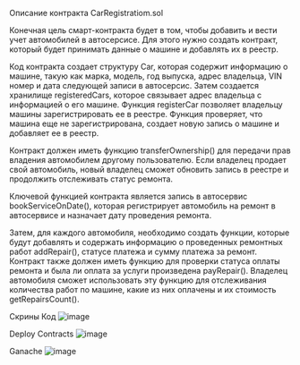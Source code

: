 Описание контракта CarRegistratiom.sol

Конечная цель смарт-контракта будет в том, чтобы добавить и вести учет автомобилей в автосерсисе. Для этого нужно создать контракт, который будет принимать данные о машине и добавлять их в реестр.

Код контракта создает структуру Car, которая содержит информацию о машине, такую как марка, модель, год выпуска, адрес владельца, VIN номер и дата следующей записи в автосерсис. Затем создается хранилище registeredCars, которое связывает адрес владельца с информацией о его машине. Функция registerCar позволяет владельцу машины зарегистрировать ее в реестре. Функция проверяет, что машина еще не зарегистрирована, создает новую запись о машине и добавляет ее в реестр.

Контракт должен иметь функцию transferOwnership() для передачи прав владения автомобилем другому пользователю. Если владелец продает свой автомобиль, новый владелец сможет обновить запись в реестре и продолжить отслеживать статус ремонта.

Ключевой функцией контракта является запись в автосервис bookServiceOnDate(), которая регистрирует автомобиль на ремонт в автосервисе и назначает дату проведения ремонта.

Затем, для каждого автомобиля, необходимо создать функции, которые будут добавлять и содержать информацию о проведенных ремонтных работ addRepair(), статусе платежа и сумму платежа за ремонт. Контракт также должен иметь функцию для проверки статуса оплаты ремонта и была ли оплата за услуги произведена payRepair(). Владелец автомобиля сможет использовать эту функцию для отслеживания количества работ по машине, какие из них оплачены и их стоимость getRepairsCount().

Скрины
Код
![image](https://user-images.githubusercontent.com/128974407/227776816-67bfe393-4884-473a-ab68-2bd129d5a195.png)

Deploy Contracts
![image](https://user-images.githubusercontent.com/128974407/227776880-d2aeec69-1d14-4927-a4b0-abb73a922b2f.png)

Ganache
![image](https://user-images.githubusercontent.com/128974407/227776733-08ec1100-9a04-4eb7-82f6-21062a05c909.png)

